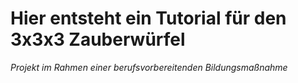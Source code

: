 # Hier entsteht ein Tutorial für den 3x3x3 Zauberwürfel

*Projekt im Rahmen einer berufsvorbereitenden Bildungsmaßnahme*
